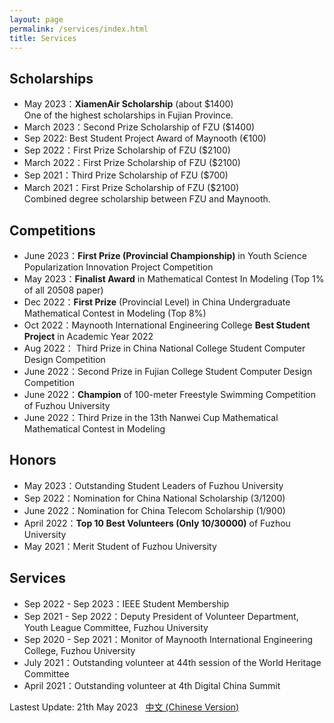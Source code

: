 ```yaml
---
layout: page
permalink: /services/index.html
title: Services
---
```


## Scholarships

- May 2023：**XiamenAir Scholarship** (about $1400)<br>One of the highest scholarships in Fujian Province.
- March 2023：Second Prize Scholarship of FZU ($1400)
- Sep 2022: Best Student Project Award of Maynooth (€100)
- Sep 2022：First Prize Scholarship of FZU ($2100)
- March 2022：First Prize Scholarship of FZU ($2100)
- Sep 2021：Third Prize Scholarship of FZU ($700)
- March 2021：First Prize Scholarship of FZU ($2100)<br>Combined degree scholarship between FZU and Maynooth.

## Competitions

- June 2023：**First Prize (Provincial Championship)** in Youth Science Popularization Innovation Project Competition
- May 2023：**Finalist Award** in Mathematical Contest In Modeling (Top 1% of all 20508 paper)
- Dec 2022：**First Prize** (Provincial Level) in China Undergraduate Mathematical Contest in Modeling (Top 8%)
- Oct 2022：Maynooth International Engineering College **Best Student Project** in Academic Year 2022
- Aug 2022： Third Prize in China National College Student Computer Design Competition
- June 2022：Second Prize in Fujian College Student Computer Design Competition
- June 2022：**Champion** of 100-meter Freestyle Swimming Competition of Fuzhou University
- June 2022：Third Prize in the 13th Nanwei Cup Mathematical Mathematical Contest in Modeling

## Honors

- May 2023：Outstanding Student Leaders of Fuzhou University
- Sep 2022：Nomination for China National Scholarship (3/1200)
- June 2022：Nomination for China Telecom Scholarship (1/900)
- April 2022：**Top 10 Best Volunteers (Only 10/30000)** of Fuzhou University
- May 2021：Merit Student of Fuzhou University

## Services

- Sep 2022 - Sep 2023：IEEE Student Membership
- Sep 2021 - Sep 2022：Deputy President of Volunteer Department, Youth League Committee, Fuzhou University
- Sep 2020 - Sep 2021：Monitor of Maynooth International Engineering College, Fuzhou University
- July 2021：Outstanding volunteer at 44th session of the World Heritage Committee
- April 2021：Outstanding volunteer at 4th Digital China Summit

Lastest Update: 21th May 2023 &nbsp; [中文 (Chinese Version)](https://caihanlin.com/awards-zh/)
